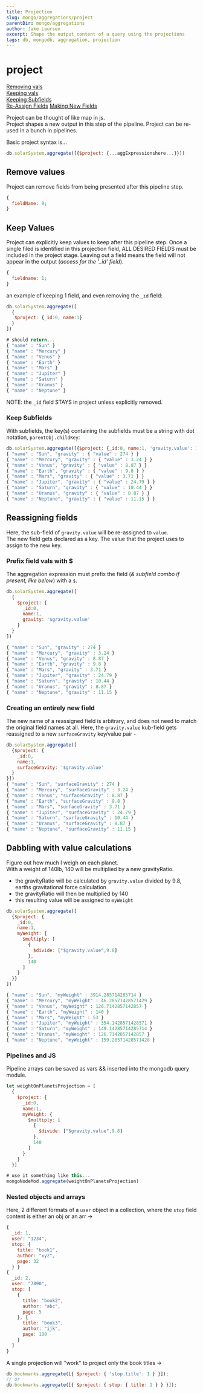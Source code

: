 ```yaml
---
title: Projection
slug: mongo/aggregations/project
parentDir: mongo/aggregations
author: Jake Laursen
excerpt: Shape the output content of a query using the projections
tags: db, mongodb, aggregation, projection
---
```


# project

[Removing vals](#remove-values)  
[Keeping vals](#keep-vals)  
[Keeping Subfields](#keep-subfields)  
[Re-Assign Fields](#reassigning-fields)
[Making New Fields](#creating-an-entirely-new-field)

Project can be thought of like map in js.  
Project shapes a new output in this step of the pipeline.
Project can be re-used in a bunch in pipelines.

Basic project syntax is...

```js
db.solarSystem.aggregate([{$project: {...aggExpressionshere...}}])
```

## Remove values

Project can remove fields from being presented after this pipeline step.

```js
{
  fieldName: 0;
}
```

## Keep Values

Project can explicitly keep values to keep after this pipeline step.
Once a single filed is identified in this projection field, ALL DESIRED FIELDS must be included in the project stage. Leaving out a field means the field will not appear in the output (_access for the '\_id' field_).

```js
{
  fieldname: 1;
}
```

an example of keeping 1 field, and even removing the `_id` field:

```js
db.solarSystem.aggregate([
  {
   $project: {_id:0, name:1}
  }
])

# should return...
{ "name" : "Sun" }
{ "name" : "Mercury" }
{ "name" : "Venus" }
{ "name" : "Earth" }
{ "name" : "Mars" }
{ "name" : "Jupiter" }
{ "name" : "Saturn" }
{ "name" : "Uranus" }
{ "name" : "Neptune" }
```

NOTE: the `_id` field STAYS in project unless explicitly removed.

### Keep Subfields

With subfields, the key(s) containing the subfields must be a string with dot notation, `parentObj.childKey`:

```js
db.solarSystem.aggregate([{$project: {_id:0, name:1, 'gravity.value': 1}}])
{ "name" : "Sun", "gravity" : { "value" : 274 } }
{ "name" : "Mercury", "gravity" : { "value" : 3.24 } }
{ "name" : "Venus", "gravity" : { "value" : 8.87 } }
{ "name" : "Earth", "gravity" : { "value" : 9.8 } }
{ "name" : "Mars", "gravity" : { "value" : 3.71 } }
{ "name" : "Jupiter", "gravity" : { "value" : 24.79 } }
{ "name" : "Saturn", "gravity" : { "value" : 10.44 } }
{ "name" : "Uranus", "gravity" : { "value" : 8.87 } }
{ "name" : "Neptune", "gravity" : { "value" : 11.15 } }
```

## Reassigning fields

Here, the sub-field of `gravity.value` will be re-assigned to `value`.  
The new field gets declared as a key. The value that the project uses to assign to the new key.

### Prefix field vals with \$

The aggregation expression must prefix the field (_& subfield combo if present, like below_) with a `$`.

```js
db.solarSystem.aggregate([
  {
    $project: {
      _id:0,
      name:1,
      gravity: '$gravity.value'
    }
  }
])

{ "name" : "Sun", "gravity" : 274 }
{ "name" : "Mercury", "gravity" : 3.24 }
{ "name" : "Venus", "gravity" : 8.87 }
{ "name" : "Earth", "gravity" : 9.8 }
{ "name" : "Mars", "gravity" : 3.71 }
{ "name" : "Jupiter", "gravity" : 24.79 }
{ "name" : "Saturn", "gravity" : 10.44 }
{ "name" : "Uranus", "gravity" : 8.87 }
{ "name" : "Neptune", "gravity" : 11.15 }
```

### Creating an entirely new field

The new name of a reassigned field is arbitrary, and does not need to match the original field names at all. Here, the `gravity.value` kub-field gets reassigned to a new `surfaceGravity` key/value pair -

```js
db.solarSystem.aggregate([
  {$project: {
    _id:0,
    name:1,
    surfaceGravity: '$gravity.value'
  }
}])
{ "name" : "Sun", "surfaceGravity" : 274 }
{ "name" : "Mercury", "surfaceGravity" : 3.24 }
{ "name" : "Venus", "surfaceGravity" : 8.87 }
{ "name" : "Earth", "surfaceGravity" : 9.8 }
{ "name" : "Mars", "surfaceGravity" : 3.71 }
{ "name" : "Jupiter", "surfaceGravity" : 24.79 }
{ "name" : "Saturn", "surfaceGravity" : 10.44 }
{ "name" : "Uranus", "surfaceGravity" : 8.87 }
{ "name" : "Neptune", "surfaceGravity" : 11.15 }
```

## Dabbling with value calculations

Figure out how much I weigh on each planet.  
With a weight of 140lb, 140 will be multiplied by a new gravityRatio.

- the gravityRatio will be calculated by `gravity.value` divided by 9.8, earths gravitational force calculation
- the gravityRatio will then be multiplied by 140
- this resulting value will be assigned to `myWeight`

```js
db.solarSystem.aggregate([
  {$project: {
    _id:0,
    name:1,
    myWeight: {
      $multiply: [
        {
          $divide: ["$gravity.value",9.8]
        },
        140
      ]
    }
  }}
])

{ "name" : "Sun", "myWeight" : 3914.285714285714 }
{ "name" : "Mercury", "myWeight" : 46.28571428571429 }
{ "name" : "Venus", "myWeight" : 126.7142857142857 }
{ "name" : "Earth", "myWeight" : 140 }
{ "name" : "Mars", "myWeight" : 53 }
{ "name" : "Jupiter", "myWeight" : 354.1428571428571 }
{ "name" : "Saturn", "myWeight" : 149.14285714285714 }
{ "name" : "Uranus", "myWeight" : 126.7142857142857 }
{ "name" : "Neptune", "myWeight" : 159.28571428571428 }
```

### Pipelines and JS

Pipeline arrays can be saved as vars && inserted into the mongodb query module.

```js
let weightOnPlanetsProjection = [
  {
    $project: {
      _id:0,
      name:1,
      myWeight: {
        $multiply: [
          {
            $divide: ["$gravity.value",9.8]
          },
          140
        ]
      }
    }
  }]

# use it something like this...
mongoNodeMod.aggregate(weightOnPlanetsProjection)
```

### Nested objects and arrays

Here, 2 different formats of a `user` object in a collection, where the `stop` field content is either an obj or an arr ->

```js
{
  _id: 1,
  user: "1234",
  stop: {
    title: "book1",
    author: "xyz",
    page: 32
  } }
{
  _id: 2,
  user: "7890",
  stop: [
    {
      title: "book2",
      author: "abc",
      page: 5
    }, {
      title: "book3",
      author: "ijk",
      page: 100
    }
  ]
}
```

A single projection will "work" to project only the book titles ->

```js
db.bookmarks.aggregate([{ $project: { 'stop.title': 1 } }]);
// or
db.bookmarks.aggregate([{ $project: { stop: { title: 1 } } }]);
```
